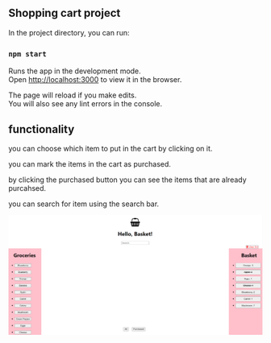 ## Shopping cart project

In the project directory, you can run:

### `npm start`

Runs the app in the development mode.<br />
Open [http://localhost:3000](http://localhost:3000) to view it in the browser.

The page will reload if you make edits.<br />
You will also see any lint errors in the console.

## functionality
you can choose which item to put in the cart by clicking on it.

you can mark the items in the cart as purchased.

by clicking the purchased button you can see the items that are already purcahsed.

you can search for item using the search bar.


![alt text](https://github.com/yaronlev9/shopping-cart-react/blob/master/shopping%20cart%20app.png)
